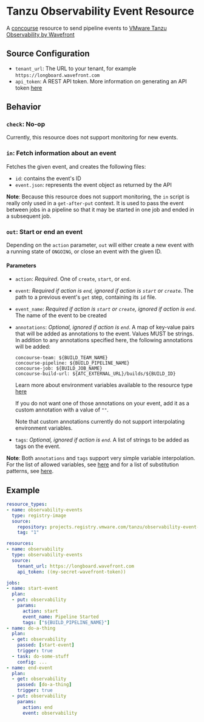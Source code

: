 # Tanzu Observability Event Resource

A [concourse](https://concourse-ci.org) resource to send pipeline events to [VMware Tanzu Observability by Wavefront](https://tanzu.vmware.com/observability)

## Source Configuration

* `tenant_url`: The URL to your tenant, for example 
   `https://longboard.wavefront.com`
* `api_token`: A REST API token. More information on generating
   an API token [here](https://docs.wavefront.com/wavefront_api.html)

## Behavior

### `check`: No-op

Currently, this resource does not support monitoring for new events.

### `in`: Fetch information about an event

Fetches the given event, and creates the following files:
* `id`: contains the event's ID
* `event.json`: represents the event object as returned by the API

**Note**: Because this resource does not support monitoring, the `in` script is
really only used in a `get-after-put` context. It is used to pass the event 
between jobs in a pipeline so that it may be started in one job and ended in a
subsequent job.

### `out`: Start or end an event

Depending on the `action` parameter, `out` will either create a new event with
a running state of `ONGOING`, or close an event with the given ID.

#### Parameters

* `action`: *Required*. One of `create`, `start`, or `end`.
* `event`: *Required if action is `end`, ignored if action is `start` or `create`*. The path 
  to a previous event's `get` step, containing its `id` file.
* `event_name`: *Required if action is `start` or `create`, ignored if action is `end`*. The name of
  the event to be created
* `annotations`: *Optional, ignored if action is `end`*. A map of key-value pairs
  that will be added as annotations to the event. Values MUST be strings. In addition 
  to any annotations specified here, the following annotations will be added:
  ```
  concourse-team: ${BUILD_TEAM_NAME}
  concourse-pipeline: ${BUILD_PIPELINE_NAME}
  concourse-job: ${BUILD_JOB_NAME}
  concourse-build-url: ${ATC_EXTERNAL_URL}/builds/${BUILD_ID}
  ```
  Learn more about environment variables available to the resource type [here](https://concourse-ci.org/implementing-resource-types.html#resource-metadata)

  If you do not want one of those annotations on your event, add it as a custom 
  annotation with a value of `""`.

  Note that custom annotations currently do not support interpolating environment 
  variables.
* `tags`: *Optional, ignored if action is `end`*. A list of strings to be added as
  tags on the event.
   
**Note**: Both `annotations` and `tags` support very simple variable interpolation. For the list of
allowed variables, see [here](https://concourse-ci.org/implementing-resource-types.html#resource-metadata) 
and for a list of substitution patterns, see [here](https://github.com/drone/envsubst/blob/v1.0.2/README).

## Example

```yaml
resource_types:
- name: observability-events
  type: registry-image
  source:
    repository: projects.registry.vmware.com/tanzu/observability-event-resource
    tag: "1"

resources:
- name: observability
  type: observability-events
  source:
    tenant_url: https://longboard.wavefront.com
    api_token: ((my-secret-wavefront-token))

jobs:
- name: start-event
  plan:
  - put: observability
    params:
      action: start
      event_name: Pipeline Started
      tags: ["${BUILD_PIPELINE_NAME}"]
- name: do-a-thing
  plan:
  - get: observability
    passed: [start-event]
    trigger: true
  - task: do-some-stuff
    config: ...
- name: end-event
  plan:
  - get: observability
    passed: [do-a-thing]
    trigger: true
  - put: observability
    params:
      action: end
      event: observability
```